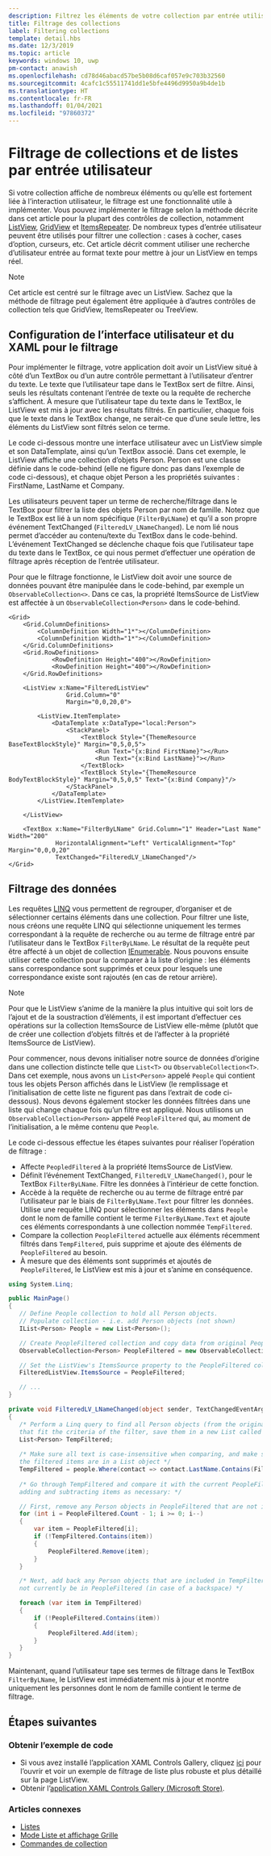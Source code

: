 ```yaml
---
description: Filtrez les éléments de votre collection par entrée utilisateur.
title: Filtrage des collections
label: Filtering collections
template: detail.hbs
ms.date: 12/3/2019
ms.topic: article
keywords: windows 10, uwp
pm-contact: anawish
ms.openlocfilehash: cd78d46abacd57be5b08d6caf057e9c703b32560
ms.sourcegitcommit: 4cafc1c55511741dd1e5bfe4496d9950a9b4de1b
ms.translationtype: HT
ms.contentlocale: fr-FR
ms.lasthandoff: 01/04/2021
ms.locfileid: "97860372"
---
```

# <a name="filtering-collections-and-lists-through-user-input"></a>Filtrage de collections et de listes par entrée utilisateur
Si votre collection affiche de nombreux éléments ou qu’elle est fortement liée à l’interaction utilisateur, le filtrage est une fonctionnalité utile à implémenter. Vous pouvez implémenter le filtrage selon la méthode décrite dans cet article pour la plupart des contrôles de collection, notamment [ListView](/uwp/api/Windows.UI.Xaml.Controls.ListView), [GridView](/uwp/api/windows.ui.xaml.controls.gridview) et [ItemsRepeater](/uwp/api/microsoft.ui.xaml.controls.itemsrepeater?view=winui-2.2&preserve-view=true). De nombreux types d’entrée utilisateur peuvent être utilisés pour filtrer une collection : cases à cocher, cases d’option, curseurs, etc. Cet article décrit comment utiliser une recherche d’utilisateur entrée au format texte pour mettre à jour un ListView en temps réel. 

> [!NOTE]
> Cet article est centré sur le filtrage avec un ListView. Sachez que la méthode de filtrage peut également être appliquée à d’autres contrôles de collection tels que GridView, ItemsRepeater ou TreeView.

## <a name="setting-up-the-ui-and-xaml-for-filtering"></a>Configuration de l’interface utilisateur et du XAML pour le filtrage
Pour implémenter le filtrage, votre application doit avoir un ListView situé à côté d’un TextBox ou d’un autre contrôle permettant à l’utilisateur d’entrer du texte. Le texte que l’utilisateur tape dans le TextBox sert de filtre. Ainsi, seuls les résultats contenant l’entrée de texte ou la requête de recherche s’affichent. À mesure que l’utilisateur tape du texte dans le TextBox, le ListView est mis à jour avec les résultats filtrés. En particulier, chaque fois que le texte dans le TextBox change, ne serait-ce que d’une seule lettre, les éléments du ListView sont filtrés selon ce terme.

Le code ci-dessous montre une interface utilisateur avec un ListView simple et son DataTemplate, ainsi qu’un TextBox associé. Dans cet exemple, le ListView affiche une collection d’objets Person. Person est une classe définie dans le code-behind (elle ne figure donc pas dans l’exemple de code ci-dessous), et chaque objet Person a les propriétés suivantes : FirstName, LastName et Company.

Les utilisateurs peuvent taper un terme de recherche/filtrage dans le TextBox pour filtrer la liste des objets Person par nom de famille. Notez que le TextBox est lié à un nom spécifique (`FilterByLName`) et qu’il a son propre événement TextChanged (`FilteredLV_LNameChanged`). Le nom lié nous permet d’accéder au contenu/texte du TextBox dans le code-behind. L’événement TextChanged se déclenche chaque fois que l’utilisateur tape du texte dans le TextBox, ce qui nous permet d’effectuer une opération de filtrage après réception de l’entrée utilisateur. 

Pour que le filtrage fonctionne, le ListView doit avoir une source de données pouvant être manipulée dans le code-behind, par exemple un `ObservableCollection<>`. Dans ce cas, la propriété ItemsSource de ListView est affectée à un `ObservableCollection<Person>` dans le code-behind. 

```xaml
<Grid>
    <Grid.ColumnDefinitions>
        <ColumnDefinition Width="1*"></ColumnDefinition>
        <ColumnDefinition Width="1*"></ColumnDefinition>
    </Grid.ColumnDefinitions>
    <Grid.RowDefinitions>
            <RowDefinition Height="400"></RowDefinition>
            <RowDefinition Height="400"></RowDefinition>
    </Grid.RowDefinitions>

    <ListView x:Name="FilteredListView"
                Grid.Column="0"
                Margin="0,0,20,0">

        <ListView.ItemTemplate>
            <DataTemplate x:DataType="local:Person">
                <StackPanel>
                    <TextBlock Style="{ThemeResource BaseTextBlockStyle}" Margin="0,5,0,5">
                        <Run Text="{x:Bind FirstName}"></Run>
                        <Run Text="{x:Bind LastName}"></Run>
                    </TextBlock>
                    <TextBlock Style="{ThemeResource BodyTextBlockStyle}" Margin="0,5,0,5" Text="{x:Bind Company}"/>
                </StackPanel>
            </DataTemplate>
        </ListView.ItemTemplate>

    </ListView>

    <TextBox x:Name="FilterByLName" Grid.Column="1" Header="Last Name" Width="200"
             HorizontalAlignment="Left" VerticalAlignment="Top" Margin="0,0,0,20"
             TextChanged="FilteredLV_LNameChanged"/>
</Grid>
```
## <a name="filtering-the-data"></a>Filtrage des données
Les requêtes [LINQ](/dotnet/csharp/programming-guide/concepts/linq/introduction-to-linq-queries) vous permettent de regrouper, d’organiser et de sélectionner certains éléments dans une collection. Pour filtrer une liste, nous créons une requête LINQ qui sélectionne uniquement les termes correspondant à la requête de recherche ou au terme de filtrage entré par l’utilisateur dans le TextBox `FilterByLName`. Le résultat de la requête peut être affecté à un objet de collection [IEnumerable<T>](/dotnet/api/system.collections.generic.ienumerable-1). Nous pouvons ensuite utiliser cette collection pour la comparer à la liste d’origine : les éléments sans correspondance sont supprimés et ceux pour lesquels une correspondance existe sont rajoutés (en cas de retour arrière).

> [!NOTE]
> Pour que le ListView s’anime de la manière la plus intuitive qui soit lors de l’ajout et de la soustraction d’éléments, il est important d’effectuer ces opérations sur la collection ItemsSource de ListView elle-même (plutôt que de créer une collection d’objets filtrés et de l’affecter à la propriété ItemsSource de ListView).

Pour commencer, nous devons initialiser notre source de données d’origine dans une collection distincte telle que `List<T>` ou `ObservableCollection<T>`. Dans cet exemple, nous avons un `List<Person>` appelé `People` qui contient tous les objets Person affichés dans le ListView (le remplissage et l’initialisation de cette liste ne figurent pas dans l’extrait de code ci-dessous). Nous devons également stocker les données filtrées dans une liste qui change chaque fois qu’un filtre est appliqué. Nous utilisons un `ObservableCollection<Person>` appelé `PeopleFiltered` qui, au moment de l’initialisation, a le même contenu que `People`.
 
Le code ci-dessous effectue les étapes suivantes pour réaliser l’opération de filtrage :
 - Affecte `PeopledFiltered` à la propriété ItemsSource de ListView. 
 - Définit l’événement TextChanged, `FilteredLV_LNameChanged()`, pour le TextBox `FilterByLName`. Filtre les données à l’intérieur de cette fonction.
 - Accède à la requête de recherche ou au terme de filtrage entré par l’utilisateur par le biais de `FilterByLName.Text` pour filtrer les données. Utilise une requête LINQ pour sélectionner les éléments dans `People` dont le nom de famille contient le terme `FilterByLName.Text` et ajoute ces éléments correspondants à une collection nommée `TempFiltered`.
 - Compare la collection `PeopleFiltered` actuelle aux éléments récemment filtrés dans `TempFiltered`, puis supprime et ajoute des éléments de `PeopleFiltered` au besoin.
 - À mesure que des éléments sont supprimés et ajoutés de `PeopleFiltered`, le ListView est mis à jour et s’anime en conséquence.

 ```csharp
using System.Linq;

public MainPage()
{
    // Define People collection to hold all Person objects. 
    // Populate collection - i.e. add Person objects (not shown)
    IList<Person> People = new List<Person>();

    // Create PeopleFiltered collection and copy data from original People collection
    ObservableCollection<Person> PeopleFiltered = new ObservableCollection<Person>(People);

    // Set the ListView's ItemsSource property to the PeopleFiltered collection
    FilteredListView.ItemsSource = PeopleFiltered;

    // ... 
}

private void FilteredLV_LNameChanged(object sender, TextChangedEventArgs e)
{
    /* Perform a Linq query to find all Person objects (from the original People collection)
    that fit the criteria of the filter, save them in a new List called TempFiltered. */
    List<Person> TempFiltered;
    
    /* Make sure all text is case-insensitive when comparing, and make sure 
    the filtered items are in a List object */
    TempFiltered = people.Where(contact => contact.LastName.Contains(FilterByLName.Text, StringComparison.InvariantCultureIgnoreCase)).ToList();
    
    /* Go through TempFiltered and compare it with the current PeopleFiltered collection,
    adding and subtracting items as necessary: */

    // First, remove any Person objects in PeopleFiltered that are not in TempFiltered
    for (int i = PeopleFiltered.Count - 1; i >= 0; i--)
    {
        var item = PeopleFiltered[i];
        if (!TempFiltered.Contains(item))
        {
            PeopleFiltered.Remove(item);
        }
    }

    /* Next, add back any Person objects that are included in TempFiltered and may 
    not currently be in PeopleFiltered (in case of a backspace) */

    foreach (var item in TempFiltered)
    {
        if (!PeopleFiltered.Contains(item))
        {
            PeopleFiltered.Add(item);
        }
    }
}
 ```

Maintenant, quand l’utilisateur tape ses termes de filtrage dans le TextBox `FilterByLName`, le ListView est immédiatement mis à jour et montre uniquement les personnes dont le nom de famille contient le terme de filtrage.

## <a name="next-steps"></a>Étapes suivantes

### <a name="get-the-sample-code"></a>Obtenir l’exemple de code
- Si vous avez installé l’application XAML Controls Gallery</strong>, cliquez [ici](xamlcontrolsgallery:/item/ListView) pour l’ouvrir et voir un exemple de filtrage de liste plus robuste et plus détaillé sur la page ListView.
- Obtenir l’[application XAML Controls Gallery (Microsoft Store)](https://www.microsoft.com/store/productId/9MSVH128X2ZT).

### <a name="related-articles"></a>Articles connexes
- [Listes](lists.md)
- [Mode Liste et affichage Grille](listview-and-gridview.md)
- [Commandes de collection](collection-commanding.md)
